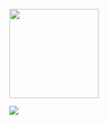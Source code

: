 <p float="left">
  <img src="https://github-readme-stats.vercel.app/api?username=Dschogo&show_icons=true&count_private=true&title_color=4f8cc9&text_color=9f9f9f&icon_color=4f8cc9&bg_color=181818&include_all_commits=true" height="160">
 <!-- <img src="https://github-readme-stats.vercel.app/api/top-langs/?username=Dschogo&layout=compact&title_color=4f8cc9&text_color=9f9f9f&icon_color=4f8cc9&bg_color=181818" height="160"> -->
</p>
<img src="https://komarev.com/ghpvc/?username=dschogo&label=PROFILE+VIEWS">

